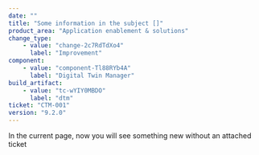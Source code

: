 ```yaml
---
date: ""
title: "Some information in the subject []"
product_area: "Application enablement & solutions"
change_type:
    - value: "change-2c7RdTdXo4"
      label: "Improvement"
component:
    - value: "component-Tl88RYb4A"
      label: "Digital Twin Manager"
build_artifact:
    - value: "tc-wYIY0MBDO"
      label: "dtm"
ticket: "CTM-001"
version: "9.2.0"
---
```

In the current page, now you will see something new without an attached ticket